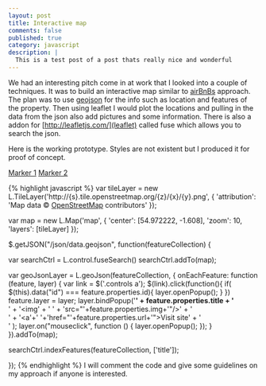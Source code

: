 ```yaml
---
layout: post
title: Interactive map
comments: false
published: true
category: javascript
description: |
  This is a test post of a post thats really nice and wonderful
---
```


We had an interesting pitch come in at work that I looked into a couple of techniques. It was to build an interactive map similar to [airBnBs](https://www.airbnb.co.uk/things-to-do/new-york) approach.
The plan was to use [geojson](http://geojson.org/) for the info such as location and features of the property. Then using leaflet I would plot the locations and pulling in the data from the json also add pictures and some information. There is also a addon for [http://leafletjs.com/](leaflet) called fuse which allows you to search the json.

Here is the working prototype. Styles are not existent but I produced it for proof of concept.

<div class="controls">
  <a id="marker1" href="#" data-id="marker1">Marker 1</a>
  <a id="marker2" href="#" data-id="marker2">Marker 2</a>
</div>
<div id="map"></div>

{% highlight javascript %}
  var tileLayer = new L.TileLayer('http://{s}.tile.openstreetmap.org/{z}/{x}/{y}.png', {
    'attribution': 'Map data © <a href="http://openstreetmap.org">OpenStreetMap</a> contributors'
  });

  var map = new L.Map('map', {
    'center': [54.972222, -1.608],
    'zoom': 10,
    'layers': [tileLayer]
  });

  $.getJSON("/json/data.geojson", function(featureCollection) {

  var searchCtrl = L.control.fuseSearch()
  searchCtrl.addTo(map);

  var geoJsonLayer = L.geoJson(featureCollection, {
      onEachFeature: function (feature, layer) {
        var link = $('.controls a');
          $(link).click(function(){
            if( $(this).data("id") === feature.properties.id){
              layer.openPopup();
            }
        })
        feature.layer = layer;
        layer.bindPopup('<b>' + feature.properties.title + '</b><br>'
                          + '<img' + ' ' + 'src="'+feature.properties.img+'"/>' + '<br>'
                          + '<a'+' '+'href="'+feature.properties.url+'">Visit site</a>' + '<br>'
                    );
        layer.on("mouseclick", function () {
          layer.openPopup();
        });
      }
  }).addTo(map);

  searchCtrl.indexFeatures(featureCollection, ['title']);

  });
{% endhighlight %}
I will comment the code and give some guidelines on my approach if anyone is interested.
